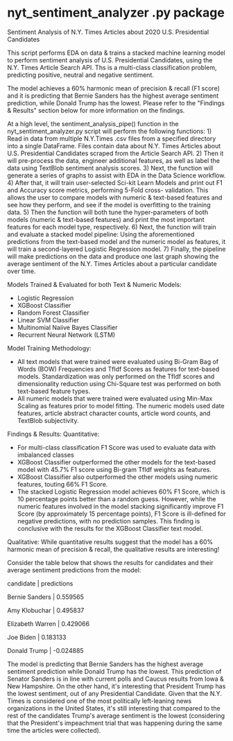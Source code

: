 # nyt_sentiment_analyzer .py package
Sentiment Analysis of N.Y. Times Articles about 2020 U.S. Presidential Candidates

This script performs EDA on data & trains a stacked machine learning model to perform sentiment analysis of U.S. Presidential Candidates, 
using the N.Y. Times Article Search API. Ths is a multi-class classification problem, predicting positive, neutral and negative sentiment.

The model achieves a 60% harmonic mean of precision & recall (F1 score) and it is predicting that Bernie Sanders has the highest average sentiment prediction, while Donald Trump has the lowest. Please refer to the "Findings & Results" section below for more information on the findings.

At a high level, the sentiment_analysis_pipe() function in the nyt_sentiment_analyzer.py script will perform the following functions:
    1) Read in data from multiple N.Y.Times .csv files from a specified directory into a single DataFrame. Files contain data about N.Y.        Times Articles about U.S. Presidential Candidates scraped from the Article Search API. 
    2) Then it will pre-process the data, engineer additional features, as well as label the data using TextBlob sentiment analysis     scores.
    3) Next, the function will generate a series of graphs to assist with EDA in the Data Science workflow.
    4) After that, it will train user-selected Sci-kit Learn Models and print out F1 and Accuracy score metrics, performing 5-Fold cross-        validation. This allows the user to compare models with numeric & text-based features and see how they perform, and see if the model is overfitting to the training data.
    5) Then the function will both tune the hyper-parameters of both models (numeric & text-based features) and print the most important        features for each model type, respectively.
    6) Next, the function will train and evaluate a stacked model pipeline: 
        Using the aforementioned predictions from the text-based model and the numeric model as features, it will train a second-layered         Logistic Regression model.
    7) Finally, the pipeline will make predictions on the data and produce one last graph showing the average sentiment of the N.Y. Times        Articles about a particular candidate over time.

Models Trained & Evaluated for both Text & Numeric Models:
- Logistic Regression
- XGBoost Classifier
- Random Forest Classifier
- Linear SVM Classifier
- Multinomial Naiive Bayes Classifier
- Recurrent Neural Network (LSTM)

Model Training Methodology:
- All text models that were trained were evaluated using Bi-Gram Bag of Words (BOW) Frequencies and TfIdf Scores as features for text-based models. 
    Standardization was only performed on the TfIdf scores and dimensionality reduction using Chi-Square test was performed on both text-based feature types.
- All numeric models that were trained were evaluated using Min-Max Scaling as features prior to model fitting. 
    The numeric models used date features, article abstract character counts, article word counts, and TextBlob subjectivity. 

Findings & Results:
Quantitative:
- For multi-class classification F1 Score was used to evaluate data with imbalanced classes   
- XGBoost Classifier outperformed the other models for the text-based model with 45.7% F1 score using Bi-gram TfIdf weights as features.   
- XGBoost Classifier also outperformed the other models using numeric features, touting 66% F1 Score.       
- The stacked Logistic Regression model achieves 60% F1 Score, which is 10 percentage points better than a random guess. 
    However, while the numeric features involved in the model stacking significantly improve F1 Score (by approximately 15 percentage points), 
    F1 Score is ill-defined for negative predictions, with no prediction samples. 
    This finding is conclusive with the results for the XGBoost Classifier text model.
     
Qualitative:
While quantitative results suggest that the model has a 60% harmonic mean of precision & recall, the qualitative results are interesting!

Consider the table below that shows the results for candidates and their average sentiment predictions from the model:  

candidate         | predictions

Bernie Sanders    | 0.559565 

Amy Klobuchar     | 0.495837 

Elizabeth Warren  | 0.429066 

Joe Biden         | 0.183133 

Donald Trump      | -0.024885
 
The model is predicting that Bernie Sanders has the highest average sentiment prediction while Donald Trump has the lowest.
This prediction of Senator Sanders is in line with current polls and Caucus results from Iowa & New Hampshire. 
On the other hand, it's interesting that President Trump has the lowest sentiment, out of any Presidential Candidate.
Given that  the N.Y. Times is considered one of the most politically left-leaning news organizations in the United States, 
it's still interesting that compared to the rest of the candidates Trump's average sentiment is the lowest 
(considering that the President's impeachment trial that was happening during the same time the articles were collected).
